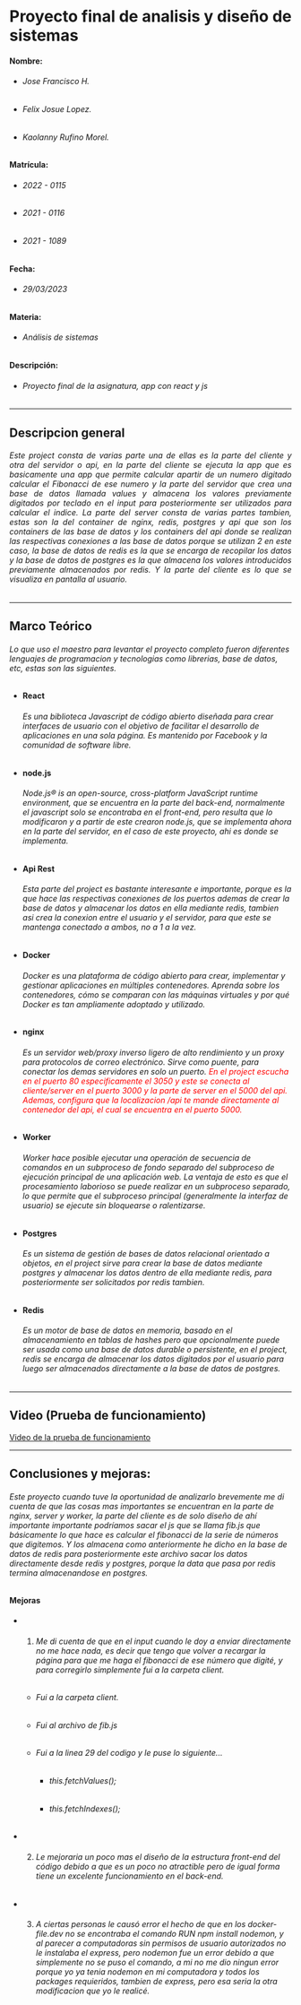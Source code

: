 # Proyecto final de analisis y diseño de sistemas

#### Nombre:
+ ###### Jose Francisco H.
+ ###### Felix Josue Lopez.
+ ###### Kaolanny Rufino Morel.

#### Matrícula:
+ ###### 2022 - 0115
+ ###### 2021 - 0116
+ ###### 2021 - 1089

#### Fecha: 
+ ###### 29/03/2023

#### Materia: 
+ ###### Análisis de sistemas

#### Descripción: 
+ ###### Proyecto final de la asignatura, app con react y js

---

## Descripcion general

###### <p style="text-align:justify;">Este project consta de varias parte una de ellas es la parte del cliente y otra del servidor o api, en la parte del cliente se ejecuta la app que es basicamente una app que permite calcular apartir de un numero digitado calcular el Fibonacci de ese numero y la parte del servidor que crea una base de datos llamada values y almacena los valores previamente digitados por teclado en el input para posteriormente ser utilizados para calcular el indice. La parte del server consta de varias partes tambien, estas son la del container de nginx, redis, postgres y api que son los containers de las base de datos y los containers del api donde se realizan las respectivas conexiones a las base de datos porque se utilizan 2 en este caso, la base de datos de redis es la que se encarga de recopilar los datos y la base de datos de postgres es la que almacena los valores introducidos previamente almacenados por redis. Y la parte del cliente es lo que se visualiza en pantalla al usuario.</p>

<hr>

## Marco Teórico

###### Lo que uso el maestro para levantar el proyecto completo fueron diferentes lenguajes de programacion y tecnologias como librerias, base de datos, etc, estas son las siguientes.

+ #### React

    ###### Es una biblioteca Javascript de código abierto diseñada para crear interfaces de usuario con el objetivo de facilitar el desarrollo de aplicaciones en una sola página. Es mantenido por Facebook y la comunidad de software libre.

+ #### node.js

    ###### Node.js® is an open-source, cross-platform JavaScript runtime environment, que se encuentra en la parte del back-end, normalmente el javascript solo se encontraba en el front-end, pero resulta que lo modificaron y a partir de este crearon node.js, que se implementa ahora en la parte del servidor, en el caso de este proyecto, ahi es donde se implementa.


+ #### Api Rest

    ###### Esta parte del project es bastante interesante e importante, porque es la que hace las respectivas conexiones de los puertos ademas de crear la base de datos y almacenar los datos en ella mediante redis, tambien asi crea la conexion entre el usuario y el servidor, para que este se mantenga conectado a ambos, no a 1 a la vez.

+ #### Docker

    ###### Docker es una plataforma de código abierto para crear, implementar y gestionar aplicaciones en múltiples contenedores. Aprenda sobre los contenedores, cómo se comparan con las máquinas virtuales y por qué Docker es tan ampliamente adoptado y utilizado.

+ #### nginx

    ###### Es un servidor web/proxy inverso ligero de alto rendimiento y un proxy para protocolos de correo electrónico. Sirve como puente, para conectar los demas servidores en solo un puerto. <i style="color:red;">En el project escucha en el puerto 80 especificamente el 3050 y este se conecta al cliente/server en el puerto 3000 y la parte de server en el 5000 del api. Ademas, configura que la localizacion /api te mande directamente al contenedor del api, el cual se encuentra en el puerto 5000.</i>

+ #### Worker

    ###### Worker hace posible ejecutar una operación de secuencia de comandos en un subproceso de fondo separado del subproceso de ejecución principal de una aplicación web. La ventaja de esto es que el procesamiento laborioso se puede realizar en un subproceso separado, lo que permite que el subproceso principal (generalmente la interfaz de usuario) se ejecute sin bloquearse o ralentizarse.

+ #### Postgres

    ###### Es un sistema de gestión de bases de datos relacional orientado a objetos, en el project sirve para crear la base de datos mediante postgres y almacenar los datos dentro de ella mediante redis, para posteriormente ser solicitados por redis tambien.

+ #### Redis

    ###### Es un motor de base de datos en memoria, basado en el almacenamiento en tablas de hashes pero que opcionalmente puede ser usada como una base de datos durable o persistente, en el project, redis se encarga de almacenar los datos digitados por el usuario para luego ser almacenados directamente a la base de datos de postgres.

<hr>

## Video (Prueba de funcionamiento)

[Video de la prueba de funcionamiento](https://drive.google.com/file/d/1yNd1l1tBnjhrsyk9LbsGYGdgn2KdwTML/view?usp=share_link)

<hr>

## Conclusiones y mejoras:

###### Este proyecto cuando tuve la oportunidad de analizarlo brevemente me di cuenta de que las cosas mas importantes se encuentran en la parte de nginx, server y worker, la parte del cliente es de solo diseño de ahí importante importante podríamos sacar el js que se llama fib.js que básicamente lo que hace es calcular el fibonacci de la serie de números que digitemos. Y los almacena como anteriormente he dicho en la base de datos de redis para posteriormente este archivo sacar los datos directamente desde redis y postgres, porque la data que pasa por redis termina almacenandose en postgres.

#### Mejoras

+ 1. ###### Me di cuenta de que en el input cuando le doy a enviar directamente no me hace nada, es decir que tengo que volver a recargar la página para que me haga el fibonacci de ese número que digité, y para corregirlo simplemente fui a la carpeta client.

    +  ###### Fui a la carpeta client.
    +  ###### Fui al archivo de fib.js
    +  ###### Fui a la linea 29 del codigo y le puse lo siguiente...
        + ###### this.fetchValues();
        + ###### this.fetchIndexes(); 

+ 2. ###### Le mejoraria un poco mas el diseño de la estructura front-end del código debido a que es un poco no atractible pero de igual forma tiene un excelente funcionamiento en el back-end.

+ 3. ###### A ciertas personas le causó error el hecho de que en los docker-file.dev no se encontraba el comando RUN npm install nodemon, y al parecer a computadoras sin permisos de usuario autorizados no le instalaba el express, pero nodemon fue un error debido a que simplemente no se puso el comando, a mi no me dio ningun error porque yo ya tenia nodemon en mi computadora y todos los packages requieridos, tambien de express, pero esa seria la otra modificacion que yo le realicé.